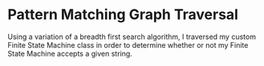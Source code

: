 # Pattern Matching Graph Traversal

Using a variation of a breadth first search algorithm, I traversed my custom Finite State Machine class in order to determine whether or not my Finite State Machine accepts a given string.

